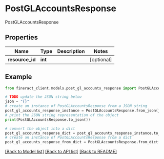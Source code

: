# PostGLAccountsResponse

PostGLAccountsResponse

## Properties

Name | Type | Description | Notes
------------ | ------------- | ------------- | -------------
**resource_id** | **int** |  | [optional] 

## Example

```python
from fineract_client.models.post_gl_accounts_response import PostGLAccountsResponse

# TODO update the JSON string below
json = "{}"
# create an instance of PostGLAccountsResponse from a JSON string
post_gl_accounts_response_instance = PostGLAccountsResponse.from_json(json)
# print the JSON string representation of the object
print(PostGLAccountsResponse.to_json())

# convert the object into a dict
post_gl_accounts_response_dict = post_gl_accounts_response_instance.to_dict()
# create an instance of PostGLAccountsResponse from a dict
post_gl_accounts_response_from_dict = PostGLAccountsResponse.from_dict(post_gl_accounts_response_dict)
```
[[Back to Model list]](../README.md#documentation-for-models) [[Back to API list]](../README.md#documentation-for-api-endpoints) [[Back to README]](../README.md)


